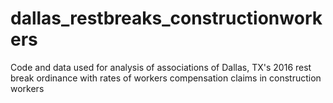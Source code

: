 # dallas_restbreaks_constructionworkers
Code and data used for analysis of associations of Dallas, TX's 2016 rest break ordinance with rates of workers compensation claims in construction workers

